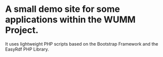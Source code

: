# A small demo site for some applications within the WUMM Project.

It uses lightweight PHP scripts based on the Bootstrap Framework and the
EasyRdf PHP Library.